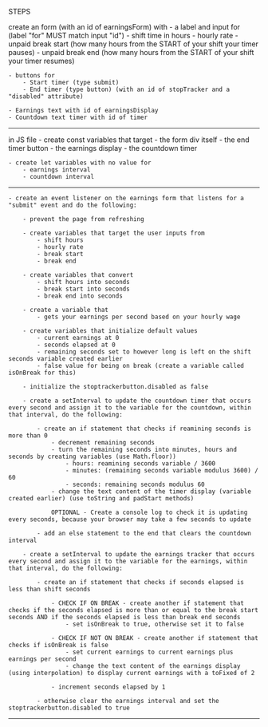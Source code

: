 STEPS

create an form (with an id of earningsForm) with 
    - a label and input for (label "for" MUST match input "id")
        - shift time in hours
        - hourly rate
        - unpaid break start (how many hours from the START of your shift your timer pauses)
        - unpaid break end (how many hours from the START of your shift your timer resumes)

    - buttons for
        - Start timer (type submit)
        - End timer (type button) (with an id of stopTracker and a "disabled" attribute)

    - Earnings text with id of earningsDisplay
    - Countdown text timer with id of timer

----------------------------------------------------------------------------------------------------------------

in JS file
    - create const variables that target 
        - the form div itself
        - the end timer button
        - the earnings display
        - the countdown timer
    
    - create let variables with no value for
        - earnings interval
        - countdown interval

----------------------------------------------------------------------------------------------------------------

    - create an event listener on the earnings form that listens for a "submit" event and do the following:
    
        - prevent the page from refreshing

        - create variables that target the user inputs from
            - shift hours
            - hourly rate
            - break start
            - break end

        - create variables that convert
            - shift hours into seconds
            - break start into seconds
            - break end into seconds

        - create a variable that
            - gets your earnings per second based on your hourly wage

        - create variables that initialize default values
            - current earnings at 0
            - seconds elapsed at 0
            - remaining seconds set to however long is left on the shift seconds variable created earlier
            - false value for being on break (create a variable called isOnBreak for this) 

        - initialize the stoptrackerbutton.disabled as false

        - create a setInterval to update the countdown timer that occurs every second and assign it to the variable for the countdown, within that interval, do the following:

            - create an if statement that checks if reamining seconds is more than 0
                - decrement remaining seconds
                - turn the remaining seconds into minutes, hours and seconds by creating variables (use Math.floor))
                    - hours: reamining seconds variable / 3600
                    - minutes: (remaining seconds variable modulus 3600) / 60
                    - seconds: remaining seconds modulus 60
                - change the text content of the timer display (variable created earlier) (use toString and padStart methods)

                OPTIONAL - Create a console log to check it is updating every seconds, because your browser may take a few seconds to update

            - add an else statement to the end that clears the countdown interval
            
        - create a setInterval to update the earnings tracker that occurs every second and assign it to the variable for the earnings, within that interval, do the following:

            - create an if statement that checks if seconds elapsed is less than shift seconds

                - CHECK IF ON BREAK - create another if statement that checks if the seconds elapsed is more than or equal to the break start seconds AND if the seconds elapsed is less than break end seconds 
                    - set isOnBreak to true, otherwise set it to false

                - CHECK IF NOT ON BREAK - create another if statement that checks if isOnBreak is false
                    - set current earnings to current earnings plus earnings per second
                    - change the text content of the earnings display (using interpolation) to display current earnings with a toFixed of 2

                - increment seconds elapsed by 1

            - otherwise clear the earnings interval and set the stoptrackerbutton.disabled to true

----------------------------------------------------------------------------------------------------------------

    
    